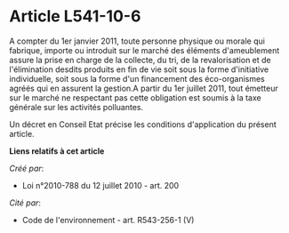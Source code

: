 # Article L541-10-6

A compter du 1er janvier 2011, toute  personne physique ou morale qui fabrique, importe ou introduit sur le  marché des
éléments d'ameublement assure la prise en charge de la  collecte, du tri, de la revalorisation et de l'élimination desdits
produits en fin de vie soit sous la forme d'initiative individuelle,  soit sous la forme d'un financement des éco-organismes
agréés qui en  assurent la gestion.A partir du 1er juillet 2011, tout émetteur sur le  marché ne respectant pas cette
obligation est soumis à la taxe générale  sur les activités polluantes. 

Un décret en  Conseil Etat précise les conditions d'application du présent article.

**Liens relatifs à cet article**

_Créé par_:

  - Loi n°2010-788 du 12 juillet 2010 - art. 200

_Cité par_:

  - Code de l'environnement - art. R543-256-1 (V)
